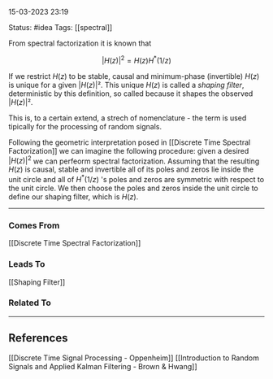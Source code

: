 15-03-2023   23:19

Status: #idea
Tags: [[spectral]]

From spectral factorization it is known that

$$|H(z)|^2 = H(z)H^*(1/z)$$

If we restrict $H(z)$ to be stable, causal and minimum-phase (invertible) $H(z)$ is unique for a given $|H(z)|²$. This unique $H(z)$ is called a *shaping filter*, deterministic by this definition, so called because it shapes the observed $|H(z)|²$.

This is, to a certain extend, a strech of nomenclature -  the term is used tipically for the processing of random signals.

Following the geometric interpretation posed in [[Discrete Time Spectral Factorization]] we can imagine the following procedure: given a desired $|H(z)|^2$ we can perfeorm spectral factorization. Assuming that the resulting $H(z)$ is causal, stable and invertible all of its poles and zeros lie inside the unit circle and all of $H^*(1/z)$ 's poles and zeros are symmetric with respect to the unit circle. We then choose the poles and zeros inside the unit circle to define our shaping filter, which is $H(z)$.

---

### Comes From

[[Discrete Time Spectral Factorization]]

### Leads To

[[Shaping Filter]]

### Related To

---

## References

[[Discrete Time Signal Processing - Oppenheim]]
[[Introduction to Random Signals and Applied Kalman Filtering - Brown & Hwang]]